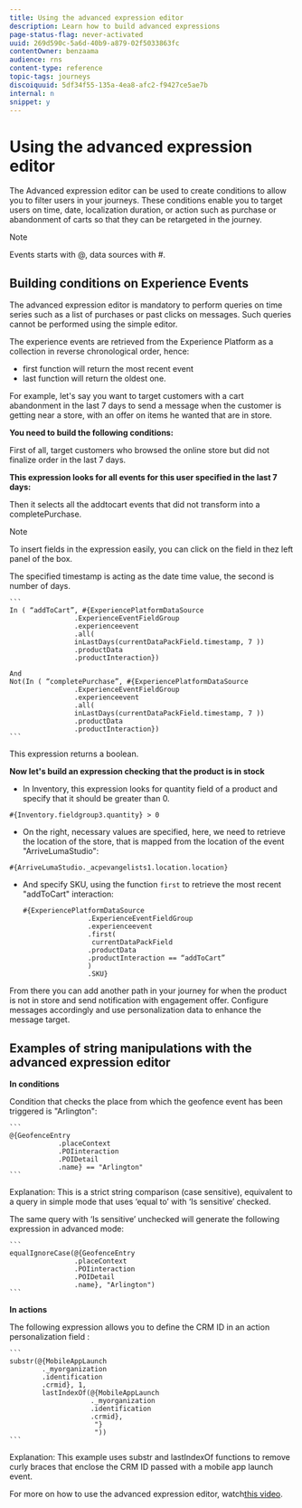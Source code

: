 ```yaml
---
title: Using the advanced expression editor
description: Learn how to build advanced expressions
page-status-flag: never-activated
uuid: 269d590c-5a6d-40b9-a879-02f5033863fc
contentOwner: benzaama
audience: rns
content-type: reference
topic-tags: journeys
discoiquuid: 5df34f55-135a-4ea8-afc2-f9427ce5ae7b
internal: n
snippet: y
---
```


# Using the advanced expression editor

The Advanced expression editor can be used to create conditions to allow you to filter users in your journeys. These conditions enable you to target users on time, date, localization duration, or action such as purchase or abandonment of carts so that they can be retargeted in the journey.

>[!NOTE]
>
>Events starts with @, data sources with #.

## Building conditions on Experience Events

The advanced expression editor is mandatory to perform queries on time series such as a list of purchases or past clicks on messages. Such queries cannot be performed using the simple editor.

The experience events are retrieved from the Experience Platform as a collection in reverse chronological order, hence:

* first function will return the most recent event
* last function will return the oldest one.

For example, let's say you want to target customers with a cart abandonment in the last 7 days to send a message when the customer is getting near a store, with an offer on items he wanted that are in store.

**You need to build the following conditions:**

First of all, target customers who browsed the online store but did not finalize order in the last 7 days.

<!--**This expression looks for a specified value in a string value:**

`In (“addToCart”, #{field reference from experience event})`-->

**This expression looks for all events for this user specified in the last 7 days:**

Then it selects all the addtocart events that did not transform into a completePurchase.

>[!NOTE]
>
>To insert fields in the expression easily, you can click on the field in thez left panel of the box. 

The specified timestamp is acting as the date time value, the second is number of days.

    ```
    In ( “addToCart”, #{ExperiencePlatformDataSource
                    .ExperienceEventFieldGroup
                    .experienceevent
                    .all(
                    inLastDays(currentDataPackField.timestamp, 7 ))
                    .productData
                    .productInteraction})

    And
    Not(In ( “completePurchase”, #{ExperiencePlatformDataSource
                    .ExperienceEventFieldGroup
                    .experienceevent
                    .all(
                    inLastDays(currentDataPackField.timestamp, 7 ))
                    .productData
                    .productInteraction})
    ```

This expression returns a boolean.

**Now let's build an expression checking that the product is in stock**

* In Inventory, this expression looks for quantity field of a product and specify that it should be greater than 0.

`#{Inventory.fieldgroup3.quantity} > 0`

* On the right, necessary values are specified, here, we need to retrieve the location of the store, that is mapped from the location of the event "ArriveLumaStudio":

 `#{ArriveLumaStudio._acpevangelists1.location.location}`

* And specify SKU, using the function `first` to retrieve the most recent "addToCart" interaction:  

    ```
    #{ExperiencePlatformDataSource
                    .ExperienceEventFieldGroup
                    .experienceevent
	                .first(
                     currentDataPackField
                    .productData
                    .productInteraction == “addToCart”
                    )
                    .SKU}
    ```

From there you can add another path in your journey for when the product is not in store and send notification with engagement offer. Configure messages accordingly and use personalization data to enhance the message target.

## Examples of string manipulations with the advanced expression editor

**In conditions**

Condition that checks the place from which the geofence event has been triggered is "Arlington":

    ```
    @{GeofenceEntry
                .placeContext
                .POIinteraction
                .POIDetail
                .name} == "Arlington"
    ```

Explanation: This is a strict string comparison (case sensitive), equivalent to a query in simple mode that uses ‘equal to’ with ‘Is sensitive’ checked.

The same query with ‘Is sensitive’ unchecked will generate the following expression in advanced mode:

    ```
    equalIgnoreCase(@{GeofenceEntry
                    .placeContext
                    .POIinteraction
                    .POIDetail
                    .name}, "Arlington")
    ```

**In actions**

The following expression allows you to define the CRM ID in an action personalization field :

    ```
    substr(@{MobileAppLaunch
            ._myorganization
            .identification
            .crmid}, 1, 
            lastIndexOf(@{MobileAppLaunch
                        ._myorganization
                        .identification
                        .crmid},
                         "}
                         "))
    ```

Explanation: This example uses substr and lastIndexOf functions to remove curly braces that enclose the CRM ID passed with a mobile app launch event.

For more on how to use the advanced expression editor, watch[this video](https://docs.adobe.com/content/help/en/platform-learn/tutorials/journey-orchestration/create-a-journey.html).